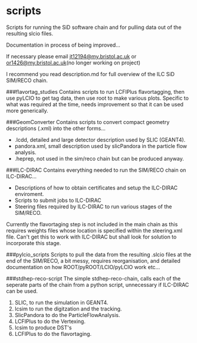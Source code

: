 scripts
=======

Scripts for running the SiD software chain and for pulling data out of the resulting slcio files.

Documentation in process of being improved...

If necessary please email jt12194@my.bristol.ac.uk or or1426@my.bristol.ac.uk(no longer working on project)

I recommend you read description.md for full overview of the ILC SiD SIM/RECO chain.

###flavortag_studies
Contains scripts to run LCFIPlus flavortagging, then use pyLCIO to get tag data, then use root to make various plots. Specific to what was required at the time, needs improvement so that it can be used more generically.

###GeomConverter
Contains scripts to convert compact geometry descriptions (.xml) into the other forms...
- .lcdd, detailed and large detector description used by SLIC (GEANT4).
- pandora.xml, small description used by slicPandora in the particle flow analysis.
- .heprep, not used in the sim/reco chain but can be produced anyway.

###ILC-DIRAC
Contains everything needed to run the SIM/RECO chain on ILC-DIRAC...
- Descriptions of how to obtain certificates and setup the ILC-DIRAC enviroment.
- Scripts to submit jobs to ILC-DIRAC
- Steering files required by ILC-DIRAC to run various stages of the SIM/RECO.

Currently the flavortaging step is not included in the main chain as this requires weights files whose location is specified within the steering.xml file. Can't get this to work with ILC-DIRAC but shall look for solution to incorporate this stage.

###pylcio_scripts
Scripts to pull the data from the resulting .slcio files at the end of the SIM/RECO, a bit messy, requires reorganisation, and detailed documentation on how ROOT/pyROOT/LCIO/pyLCIO work etc...

###stdhep-reco-script
The simple stdhep-reco-chain, calls each of the seperate parts of the chain from a python script, unnecessary if ILC-DIRAC can be used.

1. SLIC, to run the simulation in GEANT4.
2. lcsim to run the digitzation and the tracking.
3. SlicPandora to do the ParticleFlowAnalysis.
4. LCFIPlus to do the Vertexing.
5. lcsim to produce DST's
6. LCFIPlus to do the flavortaging.


